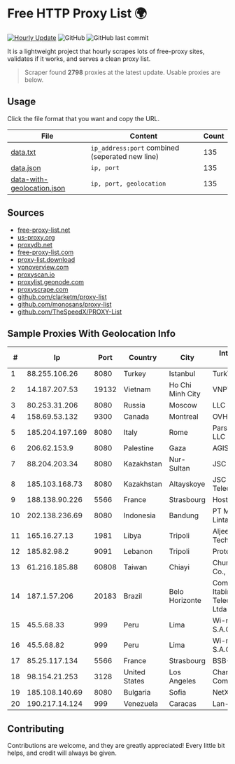 
# Free HTTP Proxy List 🌍

[![Hourly Update](https://github.com/mertguvencli/http-proxy-list/actions/workflows/main.yml/badge.svg?branch=main)](https://github.com/mertguvencli/http-proxy-list/actions/workflows/main.yml)
![GitHub](https://img.shields.io/github/license/mertguvencli/http-proxy-list)
![GitHub last commit](https://img.shields.io/github/last-commit/mertguvencli/http-proxy-list)

It is a lightweight project that hourly scrapes lots of free-proxy sites, validates if it works, and serves a clean proxy list.


> Scraper found **2798** proxies at the latest update. Usable proxies are below.

## Usage

Click the file format that you want and copy the URL.


|File|Content|Count|
|----|-------|-----|
|[data.txt](https://raw.githubusercontent.com/mertguvencli/http-proxy-list/main/proxy-list/data.txt)|`ip_address:port` combined (seperated new line)|135|
|[data.json](https://raw.githubusercontent.com/mertguvencli/http-proxy-list/main/proxy-list/data.json)|`ip, port`|135|
|[data-with-geolocation.json](https://raw.githubusercontent.com/mertguvencli/http-proxy-list/main/proxy-list/data-with-geolocation.json)|`ip, port, geolocation`|135|

## Sources

* [free-proxy-list.net](https://free-proxy-list.net)
* [us-proxy.org](https://www.us-proxy.org)
* [proxydb.net](http://proxydb.net)
* [free-proxy-list.com](https://free-proxy-list.com/?page=&port=&type%5B%5D=http&type%5B%5D=https&up_time=0&search=Search)
* [proxy-list.download](https://www.proxy-list.download/HTTP)
* [vpnoverview.com](https://vpnoverview.com/privacy/anonymous-browsing/free-proxy-servers)
* [proxyscan.io](https://www.proxyscan.io)
* [proxylist.geonode.com](https://proxylist.geonode.com/api/proxy-list?limit=300&page=1&sort_by=lastChecked&sort_type=desc&protocols=http,https)
* [proxyscrape.com](https://api.proxyscrape.com/v2/?request=displayproxies&protocol=http&timeout=10000&country=all&ssl=all&anonymity=all)
* [github.com/clarketm/proxy-list](https://raw.githubusercontent.com/clarketm/proxy-list/master/proxy-list-raw.txt)
* [github.com/monosans/proxy-list](https://raw.githubusercontent.com/monosans/proxy-list/main/proxies/http.txt)
* [github.com/TheSpeedX/PROXY-List](https://raw.githubusercontent.com/TheSpeedX/PROXY-List/master/http.txt)


## Sample Proxies With Geolocation Info

|#|Ip|Port|Country|City|Internet Service Provider|
|-|--|----|-------|----|-------------------------|
|1|88.255.106.26|8080|Turkey|Istanbul|TurkTelekom|
|2|14.187.207.53|19132|Vietnam|Ho Chi Minh City|VNPT|
|3|80.253.31.206|8080|Russia|Moscow|LLC SETEL|
|4|158.69.53.132|9300|Canada|Montreal|OVH SAS|
|5|185.204.197.169|8080|Italy|Rome|Pars Parva System LLC|
|6|206.62.153.9|8080|Palestine|Gaza|AGIS|
|7|88.204.203.34|8080|Kazakhstan|Nur-Sultan|JSC Kazakhtelecom|
|8|185.103.168.73|8080|Kazakhstan|Altayskoye|JSC Alma Telecommunications|
|9|188.138.90.226|5566|France|Strasbourg|Host Europe GmbH|
|10|202.138.236.69|8080|Indonesia|Bandung|PT Melvar Lintasnusa|
|11|165.16.27.13|1981|Libya|Tripoli|Aljeel Aljadeed For Technology|
|12|185.82.98.2|9091|Lebanon|Tripoli|Protected|
|13|61.216.185.88|60808|Taiwan|Chiayi|Chunghwa Telecom Co., Ltd.|
|14|187.1.57.206|20183|Brazil|Belo Horizonte|Companhia Itabirana TelecomunicaÔÔes Ltda|
|15|45.5.68.33|999|Peru|Lima|Wi-net Telecom S.A.C.|
|16|45.5.68.82|999|Peru|Lima|Wi-net Telecom S.A.C.|
|17|85.25.117.134|5566|France|Strasbourg|BSB-SERVICE|
|18|98.154.21.253|3128|United States|Los Angeles|Charter Communications Inc|
|19|185.108.140.69|8080|Bulgaria|Sofia|NetX|
|20|190.217.14.124|999|Venezuela|Caracas|Lan-online C.A.|



## Contributing

Contributions are welcome, and they are greatly appreciated! Every
little bit helps, and credit will always be given.

